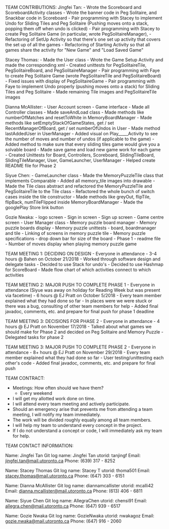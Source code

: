 TEAM CONTRIBUTIONS:
Jingfei Tan:
    - Wrote the Scoreboard and ScoreboardActivity classes
    - Wrote the banner code in Peg Solitaire, and Snackbar code in Scoreboard
    - Pair programming with Stacey to implement Undo for Sliding Tiles and Peg Solitaire
        (Pushing moves onto a stack, popping them off when undo is clicked)
    - Pair programming with Stacey to create Peg Solitaire Game (in particular, wrote PegSolitaireManager),
    - Refactoring of SetUp Activity so that there's one set up activity that covers the set up of all the games
    - Refactoring of Starting Activity so that all games share the activity for "New Game" and "Load Saved Game"

Stacey Thomas:
    - Made the User class
    - Wrote the Game Setup Activity and made the corresponding xml
    - Created unittests for PegSolitaireTile, PegSolitaireBoard, and PegSolitaireManager
    - Pair programming with Faye to create Peg Solitaire Game (wrote PegSolitaireTile and PegSolitaireBoard)
    - Fixed issues with display of PegSolitaireGame
    - Pair programming with Faye to implement Undo properly (pushing moves onto a stack) for Sliding
        Tiles and Peg Solitaire
    - Made remaining Tile images and PegSolitaireTile images


Dianna McAllister:
    - User Account screen
    - Game interface
    - Made all Controller classes
    - Made saveAndLoad class
    - Made methods like numberOfMatches and resetToWhite in MemoryBoardManager
    - Made methods like setEmptyStackOfGameStates, get / set RecentManagerOfBoard, get / set numberOfUndos in User
    - Made method lastAddedUser in UserManager
    - Added visual on Play_____Activity to see the number of moves and number of undos (if applicable to the game)
    - Added method to make sure that every sliding tiles game would give you a solvable board
    - Made save game and load new game work for each game
    - Created Unittests for Board, Controllers, Scoreboard, SlidingTileBoard, SlidingTileManager, User, GameLauncher, UserManager
    - Helped create README file for Phase 2

Siyue Chen:
    - GameLauncher class
    - Made the MemoryPuzzleTile class that implements Comparable<MemoryPuzzleTile>
    - Added all memory_tile images into drawable
    - Made the Tile class abstract and refactored the MemoryPuzzleTile and PegSolitaireTile to the Tile class
    - Refactored the whole bunch of switch cases inside the tile constructor
    - Made methods like greyOut, flipTile, flipBack, numTileFlipped inside MemoryBoardManager
    - Made the googlePlay Store link button

Gozie Nwaka:
    - logo screen
    - Sign in screen
    - Sign up screen
    - Game centre screen
    - User Manager class
    - Memory puzzle board manager
    - Memory puzzle boards display
    - Memory puzzle unittests - board, boardmanager and tile
    - Linking of screens in memory puzzle tile
    - Memory puzzle specifications - drop down bar for size of the board
    - Phase 1 - readme file
    - Number of moves display when playing memory puzzle game


TEAM MEETING 1: DECIDING ON DESIGN
    - Everyone in attendance
    - 3-4 hours @ Bahen on October 21/2018
    - Worked through software design and delegate tasks
    - Decided to use Stack for undo's
    - Decided to use Hashmap for ScoreBoard
    - Made flow chart of which activities connect to which activities

TEAM MEETING 2: MAJOR PUSH TO COMPLETE PHASE 1
    - Everyone in attendance (Siyue was away on holiday for Reading Week but was present via facetime)
    - 6 hours @ EJ Pratt on October 5/2018
    - Every team member explained what they had done so far
    - In places were we were stuck or there was a bug, consulting of other team members for help
    - Added final javadoc, comments, etc. and prepare for final push for phase 1 deadline

TEAM MEETING 3: DECISIONS FOR PHASE 2
    - Everyone in attendance
    - 4 hours @ EJ Pratt on November 17/2018
    - Talked about what games we should make for Phase 2 and decided on Peg Solitaire and Memory Puzzle
    - Delegated tasks for phase 2

TEAM MEETING 3: MAJOR PUSH TO COMPLETE PHASE 2
    - Everyone in attendance
    - 8+ hours @ EJ Pratt on November 29/2018
    - Every team member explained what they had done so far
    - User testing/unittesting each other's code
    - Added final javadoc, comments, etc. and prepare for final push

TEAM CONTRACT:
 - Meetings: How often should we have them?
    - Every weekend
 - I will get my allotted work done on time.
 - I will attend every team meeting and actively participate.
 - Should an emergency arise that prevents me from attending a team meeting, I will notify my team immediately.
 - The work will be divided roughly equally among all team members.
 - I will help my team to understand every concept in the project.
 - If I do not understand a concept or code, I will immediately ask my team for help.

TEAM CONTACT INFORMATION:

Name: Jingfei Tan
Git log name: Jingfei Tan
utorid: tanjingf
Email: jingfei.tan@mail.utoronto.ca
Phone: (639) 317 - 8252

Name: Stacey Thomas
Git log name: Stacey T
utorid: thoma501
Email: stacey.thomas@mail.utoronto.ca
Phone: (647) 303 - 6151

Name: Dianna McAllister
Git log name: diannamcallister
utorid: mcalli42
Email: dianna.mcallister@mail.utoronto.ca
Phone: (613) 406 - 6811

Name: Siyue Chen
Git log name: AllegraChen
utorid: chensi91
Email: allegra.chen@mail.utoronto.ca
Phone: (647) 939 - 6517

Name: Gozie Nwaka
Git log name: GozieNwaka
utorid: nwakagoz
Email: gozie.nwaka@mail.utoronto.ca
Phone: (647) 916 - 2060


